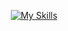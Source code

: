 <p align="center">
  <a href="https://skillicons.dev">
    <img src="https://skillicons.dev/icons?i=tailwind,figma,xd,supabase,sqlite,react,nextjs,ts,prisma,postgres,ps,ai,linux,html,css,js,git,express" alt="My Skills" />
  </a>
</p>
